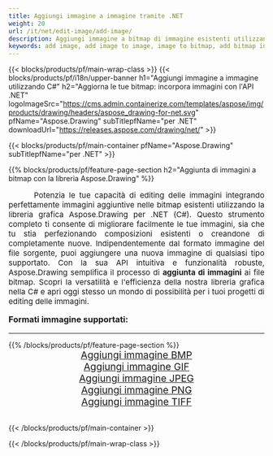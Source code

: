 ```yaml
---
title: Aggiungi immagine a immagine tramite .NET
weight: 20
url: /it/net/edit-image/add-image/
description: Aggiungi immagine a bitmap di immagine esistenti utilizzando la libreria grafica Aspose.Drawing per .NET (C#)
keywords: add image, add image to image, image to bitmap, add bitmap in C#, bitmap images in C#, 2D graphics, graphic library per .NET, image files, raster image, edit images, save image, aggiunta di immagini
---
```


{{< blocks/products/pf/main-wrap-class >}}
{{< blocks/products/pf/i18n/upper-banner h1="Aggiungi immagine a immagine utilizzando C#" h2="Aggiorna le tue bitmap: incorpora immagini con l'API .NET" logoImageSrc="https://cms.admin.containerize.com/templates/aspose/img/products/drawing/headers/aspose_drawing-for-net.svg" pfName="Aspose.Drawing" subTitlepfName="per .NET" downloadUrl="https://releases.aspose.com/drawing/net/" >}}

{{< blocks/products/pf/main-container pfName="Aspose.Drawing" subTitlepfName="per .NET" >}}

{{% blocks/products/pf/feature-page-section  h2="Aggiunta di immagini a bitmap con la libreria Aspose.Drawing" %}}
<p align="justify" style="text-indent:50px;font-size:15px;">
Potenzia le tue capacità di editing delle immagini integrando perfettamente immagini aggiuntive nelle bitmap esistenti utilizzando la libreria grafica Aspose.Drawing per .NET (C#). Questo strumento completo ti consente di migliorare facilmente le tue immagini, sia che tu stia perfezionando composizioni esistenti o creandone di completamente nuove. Indipendentemente dal formato immagine del file sorgente, puoi aggiungere una nuova immagine di qualsiasi tipo supportato. Con la sua API intuitiva e funzionalità robuste, Aspose.Drawing semplifica il processo di <b>aggiunta di immagini</b> ai file bitmap. Scopri la versatilità e l'efficienza della nostra libreria grafica nella C# e apri oggi stesso un mondo di possibilità per i tuoi progetti di editing delle immagini.</p>

<h3 style="margin-top:16px;">
Formati immagine supportati:
</h3>

<hr/>
{{% /blocks/products/pf/feature-page-section %}}
<div class="container-fluid productfamilypage bg-gray">
    <div class="convertypes bg-gray agp-content section">
        <div class="container">
		    <div class="row other-converters" style="font-size: 19px;text-align:center;">
		        <div class='col-md-3 other-converter remove-lp remove-rp'><a href="bmp/" style="padding:15px;">Aggiungi immagine BMP</a></div>
                <div class='col-md-3 other-converter remove-lp remove-rp'><a href="gif/" style="padding:15px;">Aggiungi immagine GIF</a></div>
                <div class='col-md-3 other-converter remove-lp remove-rp'><a href="jpeg/" style="padding:15px;">Aggiungi immagine JPEG</a></div>
                <div class='col-md-3 other-converter remove-lp remove-rp'><a href="png/" style="padding:15px;">Aggiungi immagine PNG</a></div>
                <div class='col-md-3 other-converter remove-lp remove-rp'><a href="tiff/" style="padding:15px;">Aggiungi immagine TIFF</a></div>
            </div>
        </div>
    </div>
</div>
<br/>

{{< /blocks/products/pf/main-container >}}

{{< /blocks/products/pf/main-wrap-class >}}
